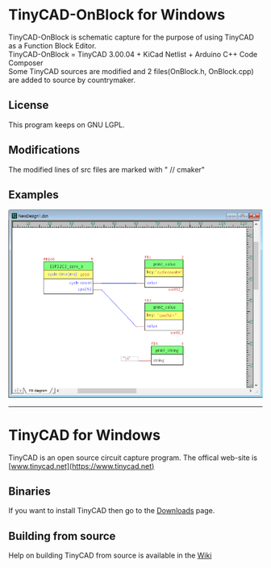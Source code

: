 # TinyCAD-OnBlock for Windows

 TinyCAD-OnBlock is schematic capture for the purpose of using TinyCAD as a Function Block Editor.  
 TinyCAD-OnBlock = TinyCAD 3.00.04 + KiCad Netlist + Arduino C++ Code Composer  
 Some TinyCAD sources are modified and 2 files(OnBlock.h, OnBlock.cpp) are added to source by countrymaker.
 
 ## License
 This program keeps on GNU LGPL.  
 
 ## Modifications
 The modified lines of src files are marked with " // cmaker"  

## Examples
![](./OnBlockCapture1.png)

___


# TinyCAD for Windows

TinyCAD is an open source circuit capture program.  The offical web-site is [www.tinycad.net](https://www.tinycad.net)

## Binaries

If you want to install TinyCAD then go to the [Downloads](https://www.tinycad.net/Home/Download) page.

## Building from source

Help on building TinyCAD from source is available in the [Wiki](https://github.com/matt123p/TinyCAD/wiki/How-to-build-TinyCAD)
